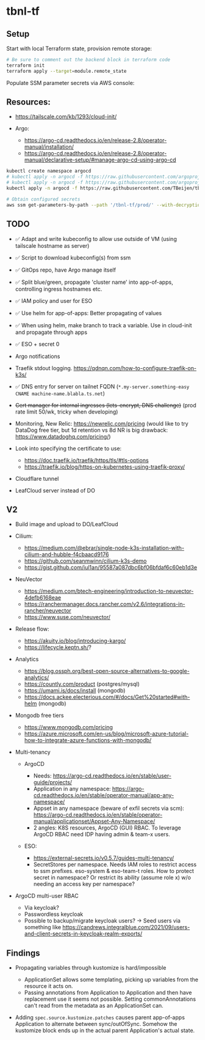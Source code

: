 # tbnl-tf

## Setup

Start with local Terraform state, provision remote storage:

```sh
# Be sure to comment out the backend block in terraform code
terraform init
terraform apply --target=module.remote_state
```

Populate SSM parameter secrets via AWS console:


## Resources:

* https://tailscale.com/kb/1293/cloud-init/
* Argo:

    * https://argo-cd.readthedocs.io/en/release-2.8/operator-manual/installation/
    * https://argo-cd.readthedocs.io/en/release-2.8/operator-manual/declarative-setup/#manage-argo-cd-using-argo-cd

```sh
kubectl create namespace argocd
# kubectl apply -n argocd -f https://raw.githubusercontent.com/argoproj/argo-cd/stable/manifests/install.yaml
# kubectl apply -n argocd -f https://raw.githubusercontent.com/argoproj/argo-cd/v2.8.4/manifests/install.yaml
kubectl apply -n argocd -f https://raw.githubusercontent.com/TBeijen/tbnl-gitops/main/argocd/install.yaml

# Obtain configured secrets
aws ssm get-parameters-by-path --path '/tbnl-tf/prod/' --with-decryption --recursive --output json
```

## TODO

* ✅ Adapt and write kubeconfig to allow use outside of VM (using tailscale hostname as server)
* ✅ Script to download kubeconfig(s) from ssm
* ✅ GitOps repo, have Argo manage itself
* ✅ Split blue/green, propagate 'cluster name' into app-of-apps, controlling ingress hostnames etc.
* ✅ IAM policy and user for ESO
* ✅ Use helm for app-of-apps: Better propagating of values
* ✅ When using helm, make branch to track a variable. Use in cloud-init and propagate through apps
* ✅ ESO + secret 0
* Argo notifications
* Traefik stdout logging. https://qdnqn.com/how-to-configure-traefik-on-k3s/
* ✅ DNS entry for server on tailnet FQDN (`*.my-server.something-easy CNAME machine-name.blabla.ts.net`)
* ~~Cert manager for internal ingresses (lets-encrypt, DNS challenge)~~ (prod rate limit 50/wk, tricky when developing)
* Monitoring, New Relic: https://newrelic.com/pricing (would like to try DataDog free tier, but 1d retention vs 8d NR is big drawback: https://www.datadoghq.com/pricing/)
* Look into specifying the certificate to use: 

    * https://doc.traefik.io/traefik/https/tls/#tls-options
    * https://traefik.io/blog/https-on-kubernetes-using-traefik-proxy/

* Cloudflare tunnel
* LeafCloud server instead of DO

## V2

* Build image and upload to DO/LeafCloud
* Cilium:

    * https://medium.com/@ebrar/single-node-k3s-installation-with-cilium-and-hubble-f4cbaacd9176
    * https://github.com/seanmwinn/cilium-k3s-demo
    * https://gist.github.com/iul1an/95587a087dbc6bf06bfdaf6c60eb1d3e

* NeuVector

    * https://medium.com/btech-engineering/introduction-to-neuvector-4defb6168eae
    * https://ranchermanager.docs.rancher.com/v2.6/integrations-in-rancher/neuvector
    * https://www.suse.com/neuvector/

* Release flow: 

    * https://akuity.io/blog/introducing-kargo/ 
    * https://lifecycle.keptn.sh/?

* Analytics

    * https://blog.ossph.org/best-open-source-alternatives-to-google-analytics/
    * https://countly.com/product (postgres/mysql)
    * https://umami.is/docs/install (mongodb)
    * https://docs.ackee.electerious.com/#/docs/Get%20started#with-helm (mongodb)

* Mongodb free tiers

    * https://www.mongodb.com/pricing
    * https://azure.microsoft.com/en-us/blog/microsoft-azure-tutorial-how-to-integrate-azure-functions-with-mongodb/

* Multi-tenancy

    * ArgoCD

        * Needs: https://argo-cd.readthedocs.io/en/stable/user-guide/projects/
        * Application in any namespace: https://argo-cd.readthedocs.io/en/stable/operator-manual/app-any-namespace/
        * Appset in any namespace (beware of exfil secrets via scm): https://argo-cd.readthedocs.io/en/stable/operator-manual/applicationset/Appset-Any-Namespace/
        * 2 angles: K8S resources, ArgoCD (GUI) RBAC. To leverage ArgoCD RBAC need IDP having admin & team-x users.

    * ESO:

        * https://external-secrets.io/v0.5.7/guides-multi-tenancy/
        * SecretStores per namespace. Needs IAM roles to restrict access to ssm prefixes. eso-system & eso-team-t roles. How to protect secret in namespace? Or restrict its ability (assume role x) w/o needing an access key per namespace?

* ArgoCD multi-user RBAC

    * Via keycloak?
    * Passwordless keycloak
    * Possible to backup/migrate keycloak users? -> Seed users via something like https://candrews.integralblue.com/2021/09/users-and-client-secrets-in-keycloak-realm-exports/

## Findings

* Propagating variables through kustomize is hard/impossible

    * ApplicationSet allows some templating, picking up variables from the resource it acts on.
    * Passing annotations from Application to Application and then have replacement use it seems not possible. Setting commonAnnotations can't read from the metadata as an ApplicationSet can.

* Adding `spec.source.kustomize.patches` causes parent app-of-apps Application to alternate between sync/outOfSync. Somehow the kustomize block ends up in the actual parent Application's actual state.